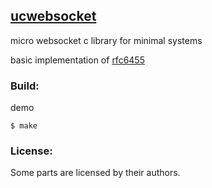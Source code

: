 ## [ucwebsocket](https://github.com/bsapundzhiev/ucwebsocket)
micro websocket c library for minimal systems

basic implementation of [rfc6455](https://tools.ietf.org/html/rfc6455)


### Build:
demo
```
$ make

```

### License:
Some parts are licensed by their authors.
